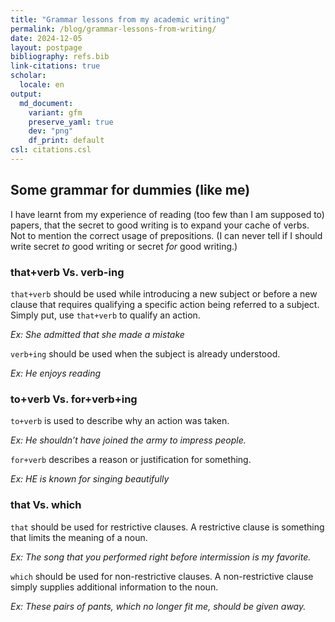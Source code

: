 ```yaml
---
title: "Grammar lessons from my academic writing"
permalink: /blog/grammar-lessons-from-writing/
date: 2024-12-05
layout: postpage
bibliography: refs.bib
link-citations: true
scholar:
  locale: en
output:
  md_document:
    variant: gfm
    preserve_yaml: true
    dev: "png"
    df_print: default
csl: citations.csl
---
```


## Some grammar for dummies (like me)

I have learnt from my experience of reading (too few than I am supposed
to) papers, that the secret to good writing is to expand your cache of
verbs. Not to mention the correct usage of prepositions. (I can never
tell if I should write secret *to* good writing or secret *for* good
writing.)

### that+verb Vs. verb-ing

`that+verb` should be used while introducing a new subject or before a
new clause that requires qualifying a specific action being referred to
a subject. Simply put, use `that+verb` to qualify an action.

*Ex: She admitted that she made a mistake*

`verb+ing` should be used when the subject is already understood.

*Ex: He enjoys reading*

### to+verb Vs. for+verb+ing

`to+verb` is used to describe why an action was taken.

*Ex: He shouldn’t have joined the army to impress people.*

`for+verb` describes a reason or justification for something.

*Ex: HE is known for singing beautifully*

### that Vs. which

`that` should be used for restrictive clauses. A restrictive clause is
something that limits the meaning of a noun.

*Ex: The song that you performed right before intermission is my
favorite.*

`which` should be used for non-restrictive clauses. A non-restrictive
clause simply supplies additional information to the noun.

*Ex: These pairs of pants, which no longer fit me, should be given
away.*
